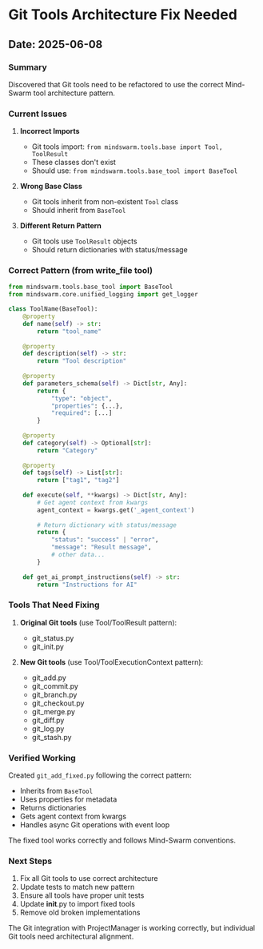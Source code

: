 # Git Tools Architecture Fix Needed

## Date: 2025-06-08

### Summary
Discovered that Git tools need to be refactored to use the correct Mind-Swarm tool architecture pattern.

### Current Issues

1. **Incorrect Imports**
   - Git tools import: `from mindswarm.tools.base import Tool, ToolResult`
   - These classes don't exist
   - Should use: `from mindswarm.tools.base_tool import BaseTool`

2. **Wrong Base Class**
   - Git tools inherit from non-existent `Tool` class
   - Should inherit from `BaseTool`

3. **Different Return Pattern**
   - Git tools use `ToolResult` objects
   - Should return dictionaries with status/message

### Correct Pattern (from write_file tool)

```python
from mindswarm.tools.base_tool import BaseTool
from mindswarm.core.unified_logging import get_logger

class ToolName(BaseTool):
    @property
    def name(self) -> str:
        return "tool_name"
    
    @property
    def description(self) -> str:
        return "Tool description"
    
    @property
    def parameters_schema(self) -> Dict[str, Any]:
        return {
            "type": "object",
            "properties": {...},
            "required": [...]
        }
    
    @property
    def category(self) -> Optional[str]:
        return "Category"
    
    @property
    def tags(self) -> List[str]:
        return ["tag1", "tag2"]
    
    def execute(self, **kwargs) -> Dict[str, Any]:
        # Get agent context from kwargs
        agent_context = kwargs.get('_agent_context')
        
        # Return dictionary with status/message
        return {
            "status": "success" | "error",
            "message": "Result message",
            # other data...
        }
    
    def get_ai_prompt_instructions(self) -> str:
        return "Instructions for AI"
```

### Tools That Need Fixing

1. **Original Git tools** (use Tool/ToolResult pattern):
   - git_status.py
   - git_init.py

2. **New Git tools** (use Tool/ToolExecutionContext pattern):
   - git_add.py
   - git_commit.py
   - git_branch.py
   - git_checkout.py
   - git_merge.py
   - git_diff.py
   - git_log.py
   - git_stash.py

### Verified Working

Created `git_add_fixed.py` following the correct pattern:
- Inherits from `BaseTool`
- Uses properties for metadata
- Returns dictionaries
- Gets agent context from kwargs
- Handles async Git operations with event loop

The fixed tool works correctly and follows Mind-Swarm conventions.

### Next Steps

1. Fix all Git tools to use correct architecture
2. Update tests to match new pattern
3. Ensure all tools have proper unit tests
4. Update __init__.py to import fixed tools
5. Remove old broken implementations

The Git integration with ProjectManager is working correctly, but individual Git tools need architectural alignment.